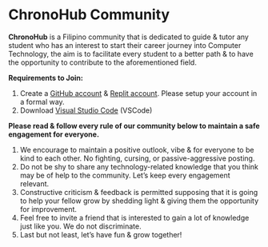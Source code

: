 # ChronoHub Community
**ChronoHub** is a Filipino community that is dedicated to guide & tutor any student who has an interest to start their career journey into Computer Technology, the aim is to facilitate every student to a better path & to have the opportunity to contribute to the aforementioned field.

**Requirements to Join:**
1. Create a [GitHub account](https://github.com/join) & [Replit account](https://replit.com/signup). Please setup your account in a formal way.
2. Download [Visual Studio Code](https://code.visualstudio.com/download) (VSCode)

**Please read & follow every rule of our community below to maintain a safe engagement for everyone.**
1. We encourage to maintain a positive outlook, vibe & for everyone to be kind to each other. No fighting, cursing, or passive-aggressive posting.
2. Do not be shy to share any technology-related knowledge that you think may be of help to the community. Let’s keep every engagement relevant.
3. Constructive criticism & feedback is permitted supposing that it is going to help your fellow grow by shedding light & giving them the opportunity for improvement.
4. Feel free to invite a friend that is interested to gain a lot of knowledge just like you. We do not discriminate.
5. Last but not least, let’s have fun & grow together!

